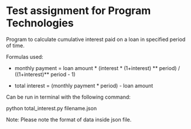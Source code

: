 # Test assignment for Program Technologies

Program to calculate cumulative interest paid on a loan in specified period of time. 

Formulas used:
 
* monthly payment = loan amount * (interest * (1+interest) ** period) / ((1+interest)** period - 1)

* total interest = (monthly payment * period) - loan amount

Can be run in terminal with the following command:

python total_interest.py filename.json

Note: Please note the format of data inside json file.
